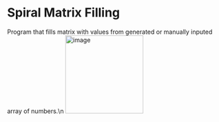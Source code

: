 # Spiral Matrix Filling
Program that fills matrix with values from generated or manually inputed array of numbers.\n
<img width="181" height="181" alt="image" src="https://github.com/user-attachments/assets/a56b692c-0055-4c2d-8a99-bcb4c684e56c" />
